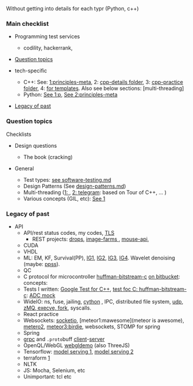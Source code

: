 Without getting into details for each typr (Python, c++)

### Main checklist
* Programming test services
   * codility, hackerrank, 

* [Question topics](#question-topics)
* tech-specific
    * C++: See: [1:principles-meta](principles-scaffold-meta.md), 2: [cpp-details folder](cpp-details), 3: [cpp-practice folder](cpp-practice), 4: [for templates](bulk.cpp). Also see below sections: [multi-threading]
    * Python: [See 1:p](python-interview-notes.md), [See 2:principles-meta](principles-scaffold-meta.md)
* [Legacy of past](#legacy-of-past)


### Question topics
Checklists

* Design questions
   * The book (cracking)

* General
   * Test types: [see software-testing.md](./software-testing.md)
   * Design Patterns (See [design-patterns.md](./design-patterns.md))
   * Multi-threading ([1: ](./concurrency-async-terms.md), [2: telegram](?): based on Tour of C++, ... )
   * Various concepts (GIL, etc): [See 1](principles-scaffold-meta.md)

### Legacy of past
* API
   * API/rest status codes, my codes, [TLS](./made-simple/tls-1.md)
      * REST projects: [drops](https://github.com/sosi-org/REST-practice), [image-farms ](https://github.com/sosi-org/image-farms), [mouse-api](), 
   * CUDA
   * VHDL
   * ML: EM, KF, Survival(PP), [IG1](https://github.com/sohale/luca-essexbcilab-ppjournalpaper), [IG2](https://en.wikipedia.org/wiki/Inverse_Gaussian_distribution), [IG3](https://github.com/sohale/point-process-notes/blob/main/ifig/imi_cif.py), [IG4](). Wavelet denoising (maybe: [ppss](https://bitbucket.org/sohailsiadat/smithbrown2003-ppss/src/master/)). 
   * QC
   * C protocol for microcontroller  [huffman-bitstream-c](https://github.com/sohale/huffman-bitstream-c) [on bitbucket](https://bitbucket.org/sohailsiadat/huffman-bitstream-c/src/master/): concepts: 
   * Tests I written: [Google Test for C++](), [test foc C: huffman-bitstream-c](https://github.com/sohale/huffman-bitstream-c): [ADC mock](https://github.com/sohale/huffman-bitstream-c/tree/master/csem)
   * WideIO: ns, fuse, jailing, [cython](https://github.com/sosi-org/practice-lookup/tree/master/cython) , IPC, distributed file system, [udp](https://github.com/sosi-org/practice-lookup/tree/master/udp), [zMQ, execve, fork](https://github.com/sosi-org/practice-lookup/blob/master/pylinuxsys/pylinuxsys.py), syscalls.
   * React practice
   * Websockets: [socketio](), [meteor1:mawesome](meteor is awesome), [metero2](https://github.com/sosi-org/birdie), [meteor3:birdie](https://github.com/sosi-org/birdie), websockets, STOMP for spring
   * Spring
   * [grpc](https://github.com/sosi-org/grpc-arch-practice/tree/master/example) and `.proto`buff [client](https://github.com/sosi-org/grpc-arch-practice/blob/master/example/prot-client.js)-[server](https://github.com/sosi-org/grpc-arch-practice/blob/master/example/prot-server.js) 
   * OpenQL/WebGL [webgldemo](https://github.com/sosi-org/webgl-exercise) (also ThreeJS)
   * Tensorflow: [model serving 1](https://github.com/sosi-org/grpc-arch-practice/tree/master/tf-serving-18-sept-2020), [model serving 2](https://github.com/sosi-org/grpc-arch-practice/tree/master/tfserving-example)
   * terraform [1](https://github.com/sosi-org/grpc-arch-practice/tree/master/tf-example1)
   * NLTK
   * JS: Mocha, Selenium, etc
   * Unimportant: tcl etc
